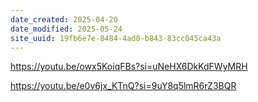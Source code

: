 ```yaml
---
date_created: 2025-04-20
date_modified: 2025-05-24
site_uuid: 19fb6e7e-8484-4ad0-b843-83cc045ca43a
---
```


https://youtu.be/owx5KoiqFBs?si=uNeHX6DkKdFWyMRH

https://youtu.be/e0v6jx_KTnQ?si=9uY8q5lmR6rZ3BQR